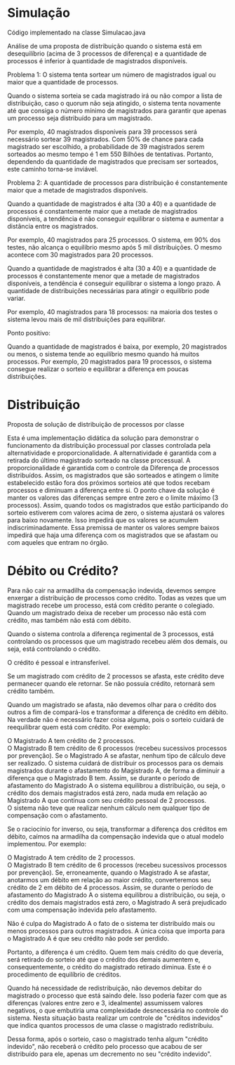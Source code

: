 # Simulação
Código implementado na classe Simulacao.java

Análise de uma proposta de distribuição quando o sistema está em desequilíbrio (acima de 3 processos de diferença) e a quantidade de processos é inferior à quantidade de magistrados disponíveis.


Problema 1: O sistema tenta sortear um número de magistrados igual ou maior que a quantidade de processos.

Quando o sistema sorteia se cada magistrado irá ou não compor a lista de distribuição, caso o quorum não seja atingido, o sistema tenta novamente até que consiga o número mínimo de magistrados para garantir que apenas um processo seja distribuído para um magistrado. 

Por exemplo, 40 magistrados disponíveis para 39 processos será necessário sortear 39 magistrados. Com 50% de chance para cada magistrado ser escolhido, a probabilidade de 39 magistrados serem sorteados ao mesmo tempo é 1 em 550 Bilhões de tentativas.
Portanto, dependendo da quantidade de magistrados que precisam ser sorteados, este caminho torna-se inviável. 

Problema 2: A quantidade de processos para distribuição é constantemente maior que a metade de magistrados disponíveis.

Quando a quantidade de magistrados é alta (30 a 40) e a quantidade de processos é constantemente maior que a metade de magistrados disponíveis, a tendência é não conseguir equilibrar o sistema e aumentar a distância entre os magistrados.

Por exemplo, 40 magistrados para 25 processos. O sistema, em 90% dos testes, não alcança o equilíbrio mesmo após 5 mil distribuições. O mesmo acontece com 30 magistrados para 20 processos. 

Quando a quantidade de magistrados é alta (30 a 40) e a quantidade de processos é constantemente menor que a metade de magistrados disponíveis, a tendência é conseguir equilibrar o sistema a longo prazo. A quantidade de distribuições necessárias para atingir o equilíbrio pode variar. 

Por exemplo, 40 magistrados para 18 processos: na maioria dos testes o sistema levou mais de mil distribuições para equilibrar.

Ponto positivo:

Quando a quantidade de magistrados é baixa, por exemplo, 20 magistrados ou menos, o sistema tende ao equilíbrio mesmo quando há muitos processos. Por exemplo, 20 magistrados para 19 processos, o sistema consegue realizar o sorteio e equilibrar a diferença em poucas distribuições.



# Distribuição
Proposta de solução de distribuição de processos por classe

Esta é uma implementação didática da solução para demonstrar o funcionamento da distribuição processual por classes controlada pela alternatividade e proporcionalidade.
A alternatividade é garantida com a retirada do último magistrado sorteado na classe processual.
A proporcionalidade é garantida com o controle da Diferença de processos distribuídos. Assim, os magistrados que são sorteados e atingem o limite estabelecido estão fora dos próximos sorteios até que todos recebam processos e diminuam a diferença entre si. 
O ponto chave da solução é manter os valores das diferenças sempre entre zero e o limite máximo (3 processos).
Assim, quando todos os magistrados que estão participando do sorteio estiverem com valores acima de zero, o sistema ajustará os valores para baixo novamente. Isso impedirá que os valores se acumulem indiscriminadamente. Essa premissa de manter os valores sempre baixos impedirá que haja uma diferença com os magistrados que se afastam ou com aqueles que entram no órgão.


# Débito ou Crédito? 
Para não cair na armadilha da compensação indevida, devemos sempre enxergar a distribuição de processos como crédito. Todas as vezes que um magistrado recebe um processo, está com crédito perante o colegiado. Quando um magistrado deixa de receber um processo não está com crédito, mas também não está com débito. 

Quando o sistema controla a diferença regimental de 3 processos, está controlando os processos que um magistrado recebeu além dos demais, ou seja, está controlando o crédito.  

O crédito é pessoal e intransferível. 

Se um magistrado com crédito de 2 processos se afasta, este crédito deve permanecer quando ele retornar. Se não possuía crédito, retornará sem crédito também. 

Quando um magistrado se afasta, não devemos olhar para o crédito dos outros a fim de compará-los e transformar a diferença de crédito em débito. Na verdade não é necessário fazer coisa alguma, pois o sorteio cuidará de reequilibrar quem está com crédito. Por exemplo: 

O Magistrado A tem crédito de 2 processos.  
O Magistrado B tem crédito de 6 processos (recebeu sucessivos processos por prevenção). 
Se o Magistrado A se afastar, nenhum tipo de cálculo deve ser realizado. O sistema cuidará de distribuir os processos para os demais magistrados durante o afastamento do Magistrado A, de forma a diminuir a diferença que o Magistrado B tem. Assim, se durante o período de afastamento do Magistrado A o sistema equilibrou a distribuição, ou seja, o crédito dos demais magistrados está zero, nada muda em relação ao Magistrado A que continua com seu crédito pessoal de 2 processos.  
O sistema não teve que realizar nenhum cálculo nem qualquer tipo de compensação com o afastamento. 
 
Se o raciocínio for inverso, ou seja, transformar a diferença dos créditos em débito, caímos na armadilha da compensação indevida que o atual modelo implementou. Por exemplo: 

O Magistrado A tem crédito de 2 processos.  
O Magistrado B tem crédito de 6 processos (recebeu sucessivos processos por prevenção). 
Se, erroneamente, quando o Magistrado A se afastar, anotarmos um débito em relação ao maior crédito, converteremos seu crédito de 2 em débito de 4 processos. Assim, se durante o período de afastamento do Magistrado A o sistema equilibrou a distribuição, ou seja, o crédito dos demais magistrados está zero, o Magistrado A será prejudicado com uma compensação indevida pelo afastamento.  

Não é culpa do Magistrado A o fato de o sistema ter distribuído mais ou menos processos para outros magistrados.  A única coisa que importa para o Magistrado A é que seu crédito não pode ser perdido. 
 
Portanto, a diferença é um crédito. Quem tem mais crédito do que deveria, será retirado do sorteio até que o crédito dos demais aumentem e, consequentemente, o crédito do magistrado retirado diminua. Este é o procedimento de equilíbrio de créditos.  

Quando há necessidade de redistribuição, não devemos debitar do magistrado o processo que está saindo dele. Isso poderia fazer com que as diferenças (valores entre zero e 3, idealmente) assumissem valores negativos, o que embutiria uma complexidade desnecessária no controle do sistema. Nesta situação basta realizar um controle de "créditos indevidos" que indica quantos processos de uma classe o magistrado redistribuiu.  

Dessa forma, após o sorteio, caso o magistrado tenha algum "crédito indevido", não receberá o crédito pelo processo que acabou de ser distribuído para ele, apenas um decremento no seu "crédito indevido".
